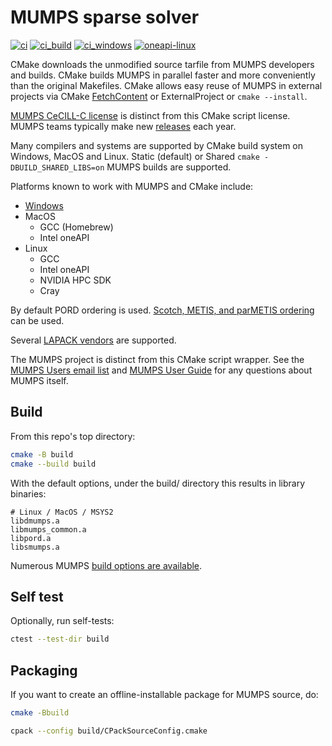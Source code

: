 # MUMPS sparse solver

[![ci](https://github.com/scivision/mumps/actions/workflows/ci.yml/badge.svg)](https://github.com/scivision/mumps/actions/workflows/ci.yml)
[![ci_build](https://github.com/scivision/mumps/actions/workflows/ci_build.yml/badge.svg)](https://github.com/scivision/mumps/actions/workflows/ci_build.yml)
[![ci_windows](https://github.com/scivision/mumps/actions/workflows/ci_windows.yml/badge.svg)](https://github.com/scivision/mumps/actions/workflows/ci_windows.yml)
[![oneapi-linux](https://github.com/scivision/mumps/actions/workflows/oneapi-linux.yml/badge.svg)](https://github.com/scivision/mumps/actions/workflows/oneapi-linux.yml)

CMake downloads the unmodified source tarfile from MUMPS developers and builds.
CMake builds MUMPS in parallel faster and more conveniently than the original Makefiles.
CMake allows easy reuse of MUMPS in external projects via CMake
[FetchContent](https://github.com/scivision/mumps-fetchcontent)
or ExternalProject or `cmake --install`.

[MUMPS CeCILL-C license](https://mumps-solver.org/index.php?page=dwnld#license)
is distinct from this CMake script license.
MUMPS teams typically make new
[releases](https://mumps-solver.org/index.php?page=dwnld#cl)
each year.

Many compilers and systems are supported by CMake build system on Windows, MacOS and Linux.
Static (default) or Shared `cmake -DBUILD_SHARED_LIBS=on` MUMPS builds are supported.

Platforms known to work with MUMPS and CMake include:

* [Windows](./Readme_Windows.md)
* MacOS
  * GCC (Homebrew)
  * Intel oneAPI
* Linux
  * GCC
  * Intel oneAPI
  * NVIDIA HPC SDK
  * Cray

By default PORD ordering is used.
[Scotch, METIS, and parMETIS ordering](./Readme_ordering.md)
can be used.

Several [LAPACK vendors](./Readme_LAPACK.md) are supported.

The MUMPS project is distinct from this CMake script wrapper.
See the
[MUMPS Users email list](https://listes.ens-lyon.fr/sympa/subscribe/mumps-users)
and
[MUMPS User Guide](https://mumps-solver.org/index.php?page=doc)
for any questions about MUMPS itself.

## Build

From this repo's top directory:

```sh
cmake -B build
cmake --build build
```

With the default options, under the build/ directory this results in library binaries:

```
# Linux / MacOS / MSYS2
libdmumps.a
libmumps_common.a
libpord.a
libsmumps.a
```

Numerous MUMPS [build options are available](./Readme_options.md).

## Self test

Optionally, run self-tests:

```sh
ctest --test-dir build
```

## Packaging

If you want to create an offline-installable package for MUMPS source, do:

```sh
cmake -Bbuild

cpack --config build/CPackSourceConfig.cmake
```

